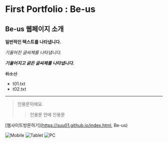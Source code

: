 # First Portfolio : Be-us

## Be-us 웹페이지 소개

**일반적인 텍스트를 나타냅니다.**

*기울어진 글씨체를 나타냅니다.*

***기울어지고 굵은 글씨체를 나타냅니다.***

~~취소선~~

- t01.txt
- t02.txt
* * *
> 인용문이에요.
>> 인용문 안에 인용문

[웹사이트방문하기](https://suu01.github.io/index.html, Be-us)

![Mobile](https://img.sbs.co.kr/newimg/news/20181023/201241495_1280.jpg)
![Tablet](https://img.sbs.co.kr/newimg/news/20181023/201241495_1280.jpg)
![PC](https://img.sbs.co.kr/newimg/news/20181023/201241495_1280.jpg)
